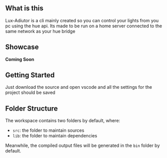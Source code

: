 ## What is this
Lux-Adiutor is a cli mainly created so you can control your lights from you pc using the hue api. Its made to be run on a home server connected to the same network as your hue bridge

## Showcase
**Coming Soon**

## Getting Started

Just download the source and open vscode and all the settings for the project should be saved

## Folder Structure

The workspace contains two folders by default, where:

- `src`: the folder to maintain sources
- `lib`: the folder to maintain dependencies

Meanwhile, the compiled output files will be generated in the `bin` folder by default.